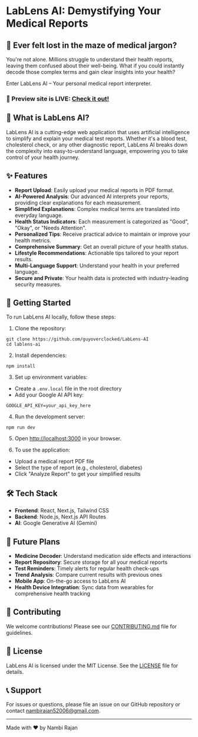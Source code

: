 # LabLens AI: Demystifying Your Medical Reports

## 🔬 Ever felt lost in the maze of medical jargon?

You're not alone. Millions struggle to understand their health reports, leaving them confused about their well-being. What if you could instantly decode those complex terms and gain clear insights into your health?

Enter LabLens AI – Your personal medical report interpreter.

### 🚀 Preview site is LIVE: [Check it out!](lablens.vercel.app)

## 🤖 What is LabLens AI?

LabLens AI is a cutting-edge web application that uses artificial intelligence to simplify and explain your medical test reports. Whether it's a blood test, cholesterol check, or any other diagnostic report, LabLens AI breaks down the complexity into easy-to-understand language, empowering you to take control of your health journey.

## ✨ Features

- **Report Upload**: Easily upload your medical reports in PDF format.
- **AI-Powered Analysis**: Our advanced AI interprets your reports, providing clear explanations for each measurement.
- **Simplified Explanations**: Complex medical terms are translated into everyday language.
- **Health Status Indicators**: Each measurement is categorized as "Good", "Okay", or "Needs Attention".
- **Personalized Tips**: Receive practical advice to maintain or improve your health metrics.
- **Comprehensive Summary**: Get an overall picture of your health status.
- **Lifestyle Recommendations**: Actionable tips tailored to your report results.
- **Multi-Language Support**: Understand your health in your preferred language.
- **Secure and Private**: Your health data is protected with industry-leading security measures.

## 🚀 Getting Started

To run LabLens AI locally, follow these steps:

1. Clone the repository:
```
git clone https://github.com/guyoverclocked/LabLens-AI
cd lablens-ai
```
2. Install dependencies:
```
npm install
```
3. Set up environment variables:
- Create a `.env.local` file in the root directory
- Add your Google AI API key:
```
GOOGLE_API_KEY=your_api_key_here
```
4. Run the development server:
```
npm run dev
```

5. Open [http://localhost:3000](http://localhost:3000) in your browser.

6. To use the application:
- Upload a medical report PDF file
- Select the type of report (e.g., cholesterol, diabetes)
- Click "Analyze Report" to get your simplified results

## 🛠 Tech Stack

- **Frontend**: React, Next.js, Tailwind CSS
- **Backend**: Node.js, Next.js API Routes
- **AI**: Google Generative AI (Gemini)

## 🔮 Future Plans

- **Medicine Decoder**: Understand medication side effects and interactions
- **Report Repository**: Secure storage for all your medical reports
- **Test Reminders**: Timely alerts for regular health check-ups
- **Trend Analysis**: Compare current results with previous ones
- **Mobile App**: On-the-go access to LabLens AI
- **Health Device Integration**: Sync data from wearables for comprehensive health tracking

## 🤝 Contributing

We welcome contributions! Please see our [CONTRIBUTING.md](CONTRIBUTING.md) file for guidelines.

## 📄 License

LabLens AI is licensed under the MIT License. See the [LICENSE](LICENSE) file for details.

## 📞 Support

For issues or questions, please file an issue on our GitHub repository or contact nambirajan52006@gmail.com.

---

Made with ❤️ by Nambi Rajan
